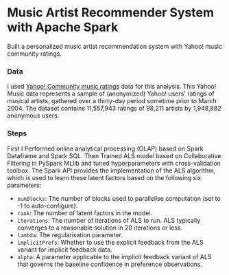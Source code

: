 # Music Artist Recommender System with Apache Spark

Built a personalized music artist recommendation system with Yahoo! music community ratings.

### Data
I used [Yahoo! Community music ratings](https://webscope.sandbox.yahoo.com/catalog.php?datatype=r&guccounter=1) data for this analysis. This Yahoo! Music data represents a sample of (anonymized) Yahoo! users' ratings of musical artists, gathered over a thirty-day period
sometime prior to March 2004. The dataset contains 11,557,943 ratings of 98,211 artists by 1,948,882 anonymous users.

### Steps
First I Performed online analytical processing (OLAP) based on Spark Dataframe and Spark SQL. Then Trained ALS model based on Collaborative Filtering in PySpark MLlib and tuned hyperparameters with cross-validation toolbox.
The Spark API provides the implementation of the ALS algorithm, which is used to learn these latent factors based on the following six parameters:
- ```numBlocks```: The number of blocks used to parallelise computation (set to -1 to auto-configure).
- ```rank```: The number of latent factors in the model.
- ```iterations```: The number of iterations of ALS to run. ALS typically converges to a reasonable solution in 20 iterations or less.
- ```lambda```: The regularisation parameter.
- ```implicitPrefs```: Whether to use the explicit feedback from the ALS variant for implicit feedback data.
- ```alpha```: A parameter applicable to the implicit feedback variant of ALS that governs the baseline confidence in preference observations.
